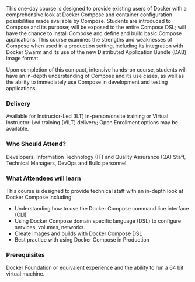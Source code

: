 <!-- Docker Compose -->

This one-day course is designed to provide existing users of Docker with a comprehensive look at Docker Compose and container configuration possibilities made available by Compose. Students are introduced to Compose and its purpose; will be exposed to the entire Compose DSL; will have the chance to install Compose and define and build basic Compose applications. This course examines the strengths and weaknesses of Compose when used in a production setting, including its integration with Docker Swarm and its use of the new Distributed Application Bundle (DAB) image format.

Upon completion of this compact, intensive hands-on course, students will have an in-depth understanding of Compose and its use cases, as well as the ability to immediately use Compose in development and testing applications.

### Delivery

Available for Instructor-Led (ILT) in-person/onsite training or Virtual Instructor-Led training (VILT) delivery; Open Enrollment options may be available.


### Who Should Attend?

Developers, Information Technology (IT) and Quality Assurance (QA) Staff, Technical Managers, DevOps and Build personnel


### What Attendees will learn

This course is designed to provide technical staff with an in-depth look at Docker Compose including:

- Understanding how to use the Docker Compose command line interface (CLI)
- Using Docker Compose domain specific language (DSL) to configure services, volumes, networks.
- Create images and builds with Docker Compose DSL
- Best practice with using Docker Compose in Production


### Prerequisites

Docker Foundation or equivalent experience and the ability to run a 64 bit virtual machine.



